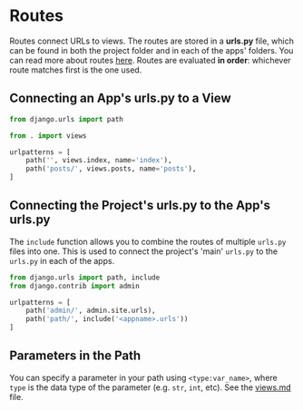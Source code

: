 
# Routes

Routes connect URLs to views. The routes are stored in a **urls.py** file, which can be found in both the project folder and in each of the apps' folders. You can read more about routes [here](https://docs.djangoproject.com/en/2.2/topics/http/urls/). Routes are evaluated **in order**: whichever route matches first is the one used.


## Connecting an App's urls.py to a View

```python
from django.urls import path

from . import views

urlpatterns = [
    path('', views.index, name='index'),
    path('posts/', views.posts, name='posts'),
]
```


## Connecting the Project's urls.py to the App's urls.py

The `include` function allows you to combine the routes of multiple `urls.py` files into one. This is used to connect the project's 'main' `urls.py` to the `urls.py` in each of the apps.

```python
from django.urls import path, include
from django.contrib import admin

urlpatterns = [
    path('admin/', admin.site.urls),
    path('path/', include('<appname>.urls'))
]
```

## Parameters in the Path

You can specify a parameter in your path using `<type:var_name>`, where `type` is the data type of the parameter (e.g. `str`, `int`, etc). See the [views.md](02%20-%20Views.md#path-parameters) file.
